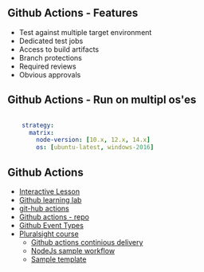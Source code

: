 ## Github Actions - Features

* Test against multiple target environment
* Dedicated test jobs
* Access to build artifacts
* Branch protections
* Required reviews
* Obvious approvals

## Github Actions - Run on multipl os'es

```yaml

    strategy:
      matrix:
        node-version: [10.x, 12.x, 14.x]
        os: [ubuntu-latest, windows-2016]
```


## Github Actions

* [Interactive Lesson](https://github-actions-hero.now.sh/)
* [Github learning lab](https://lab.github.com/)
* [git-hub actions](https://stackoverflow.com/questions/tagged/github-actions)
* [Github actions - repo](https://github.com/cschleiden/github-actions-hero)
* [Github Event Types](https://docs.github.com/en/developers/webhooks-and-events/github-event-types#issuesevent)
* [Pluralsight course](https://github.com/a-a-ron)
  * [Github actions continious delivery](https://github.com/a-a-ron/github-actions-continuous-delivery-azure)
  * [NodeJs sample workflow](https://github.com/a-a-ron/github-actions-for-ci/blob/a-a-ron-patch-1/.github/workflows/node.js.yml)
  * [Sample template](https://github.com/a-a-ron/github-actions-course-template)